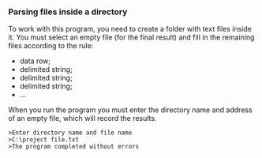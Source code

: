 ### Parsing files inside a directory
To work with this program, you need to create a folder with text files inside it.
You must select an empty file (for the final result) and fill in the remaining files according to the rule:
- data row;
- delimited string;
- delimited string;
- delimited string;
- ...

When you run the program you must enter the directory name and address of an empty file, which will record the results.

    >Enter directory name and file name
    >C:\project	file.txt
    >The program completed without errors
